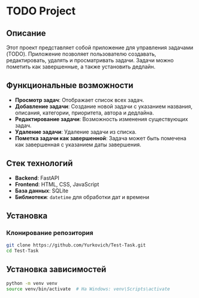 # TODO Project

## Описание

Этот проект представляет собой приложение для управления задачами (TODO). Приложение позволяет пользователю создавать, редактировать, удалять и просматривать задачи. Задачи можно пометить как завершенные, а также установить дедлайн.

## Функциональные возможности

- **Просмотр задач**: Отображает список всех задач.
- **Добавление задачи**: Создание новой задачи с указанием названия, описания, категории, приоритета, автора и дедлайна.
- **Редактирование задачи**: Возможность изменения существующих задач.
- **Удаление задачи**: Удаление задачи из списка.
- **Пометка задачи как завершенной**: Задача может быть помечена как завершенная с указанием даты завершения.

## Стек технологий

- **Backend**: FastAPI
- **Frontend**: HTML, CSS, JavaScript
- **База данных**: SQLite
- **Библиотеки**: `datetime` для обработки дат и времени

## Установка

### Клонирование репозитория

```bash
git clone https://github.com/Yurkovich/Test-Task.git
cd Test-Task
```

## Установка зависимостей
```bash
python -m venv venv
source venv/bin/activate  # На Windows: venv\Scripts\activate
```
